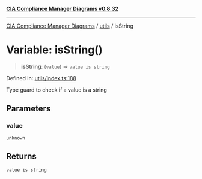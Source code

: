 [**CIA Compliance Manager Diagrams v0.8.32**](../../README.md)

***

[CIA Compliance Manager Diagrams](../../modules.md) / [utils](../README.md) / isString

# Variable: isString()

> **isString**: (`value`) => `value is string`

Defined in: [utils/index.ts:188](https://github.com/Hack23/cia-compliance-manager/blob/0dc9a11e510cc2f2986e7debe532892627f2b00f/src/utils/index.ts#L188)

Type guard to check if a value is a string

## Parameters

### value

`unknown`

## Returns

`value is string`
